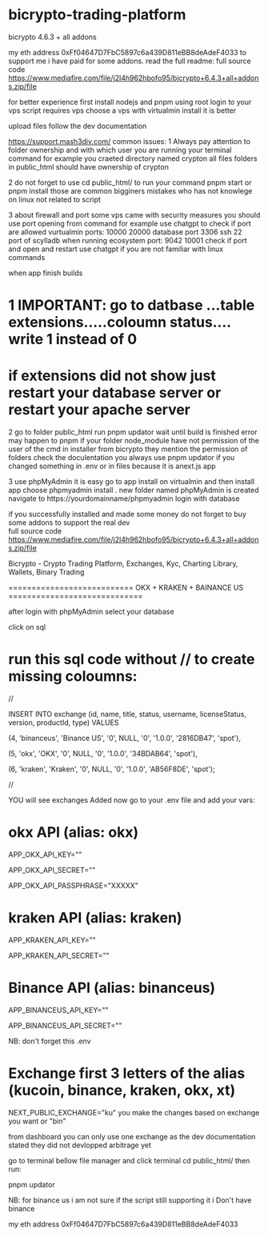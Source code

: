 # bicrypto-trading-platform
bicrypto 4.6.3 + all addons


my eth address 0xFf04647D7FbC5897c6a439D811eBB8deAdeF4033 to support me i have paid for some addons. read the full readme:
full source code https://www.mediafire.com/file/j2l4h962hbofo95/bicrypto+6.4.3+all+addons.zip/file

for better experience first install nodejs and  pnpm using root login to your vps script requires vps choose a vps with virtualmin install it is better

upload files follow the dev documentation 

https://support.mash3div.com/ 
common issues:
1 Always pay attention to folder ownership and with which user you are running your terminal command for example you craeted directory named crypton all files folders in public_html should have ownership of crypton 

2 do not forget to use cd public_html/ to run your command pnpm start or pnpm install  those are common bigginers mistakes 
who has not knowlege on linux not related to script

3 about firewall and port some vps came with security measures you should use port opening from command
for example use chatgpt to check if port are allowed vurtualmin ports: 10000 20000 database port 3306 ssh 22   
port of scylladb when running ecosystem port:
 9042 10001 check if port and open and restart use chatgpt if you are not familiar with linux commands 
 
when app finish builds 

# 1 IMPORTANT: go to datbase ...table extensions…..coloumn status…. write 1 instead of 0
# if extensions did not show just restart your database server or restart your apache server 

2 go to folder public_html run pnpm updator wait until build is finished 
error may happen to pnpm if your folder node_module have not permission of the user of the cmd
in installer from bicrypto they mention the permission of folders check the doculentation 
you always use pnpm updator if you changed something in .env or in files because it is anext.js app

3 use phpMyAdmin it is easy go to app install on virtualmin and then install app choose phpmyadmin install . new folder named phpMyAdmin is created
navigate to https://yourdomainname/phpmyadmin login with database 

if you successfully installed and made some money do not forget to buy some addons to support the real dev  
full source code  https://www.mediafire.com/file/j2l4h962hbofo95/bicrypto+6.4.3+all+addons.zip/file

Bicrypto - Crypto Trading Platform, Exchanges, Kyc, Charting Library, Wallets, Binary Trading

=========================== OKX + KRAKEN + BAINANCE US =============================


after login with phpMyAdmin select your database

click on sql

# run this sql code without // to create missing coloumns:


//

INSERT INTO exchange (id, name, title, status, username, licenseStatus, version, productId, type) VALUES

(4, 'binanceus', 'Binance US', '0', NULL, '0', '1.0.0', '2816DB47', 'spot'),

(5, 'okx', 'OKX', '0', NULL, '0', '1.0.0', '34BDAB64', 'spot'),

(6, 'kraken', 'Kraken', '0', NULL, '0', '1.0.0', 'AB56F8DE', 'spot');


//




YOU will see exchanges Added now go to your .env file and add your vars:


# okx API (alias: okx)

APP_OKX_API_KEY=""

APP_OKX_API_SECRET=""

APP_OKX_API_PASSPHRASE="XXXXX"



# kraken API (alias: kraken)

APP_KRAKEN_API_KEY=""

APP_KRAKEN_API_SECRET=""


# Binance API (alias: binanceus)

APP_BINANCEUS_API_KEY=""

APP_BINANCEUS_API_SECRET=""


NB: don't forget this .env

# Exchange first 3 letters of the alias (kucoin, binance, kraken, okx, xt)
NEXT_PUBLIC_EXCHANGE="ku" you make the changes based on exchange you want or "bin"



from dashboard you can only use one exchange as the dev documentation stated they did not devlopped arbitrage yet


go to terminal bellow file manager and click terminal cd public_html/ then run:

pnpm updator

NB: for binance us i am not sure if the script still supporting it i Don't have binance

my eth address 0xFf04647D7FbC5897c6a439D811eBB8deAdeF4033
